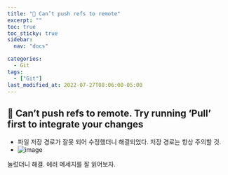 ```yaml
---
title: "🚨 Can’t push refs to remote"
excerpt: ""
toc: true
toc_sticky: true
sidebar:
  nav: "docs"

categories:
  - Git
tags:
  - ["Git"]
last_modified_at: 2022-07-27T08:06:00-05:00
---
```


## 🚨 Can’t push refs to remote. Try running ‘Pull’ first to integrate your changes

- 파일 저장 경로가 잘못 되어 수정했더니 해결되었다. 저장 경로는 항상 주의할 것.<br>
- ![image](https://user-images.githubusercontent.com/56298540/179122754-a0440244-b4ee-47c2-975c-a319bfd49f31.png)

눌렀더니 해결. 에러 메세지를 잘 읽어보자.

